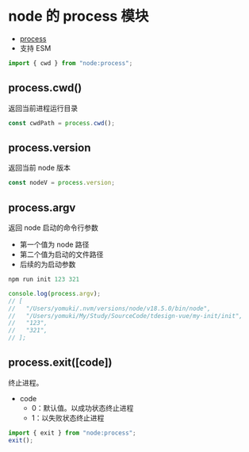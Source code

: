 <!--
 * @Desc:
 * @Author: 曾茹菁
 * @Date: 2022-08-29 13:11:11
 * @LastEditors: 曾茹菁
 * @LastEditTime: 2022-08-29 13:33:17
-->

# node 的 process 模块

- [process](https://nodejs.org/dist/latest-v18.x/docs/api/process.html)
- 支持 ESM

```js
import { cwd } from "node:process";
```

## process.cwd()

返回当前进程运行目录

```js
const cwdPath = process.cwd();
```

## process.version

返回当前 node 版本

```js
const nodeV = process.version;
```

## process.argv

返回 node 启动的命令行参数

- 第一个值为 node 路径
- 第二个值为启动的文件路径
- 后续的为启动参数

```js
npm run init 123 321

console.log(process.argv);
// [
//   "/Users/yomuki/.nvm/versions/node/v18.5.0/bin/node",
//   "/Users/yomuki/My/Study/SourceCode/tdesign-vue/my-init/init",
//   "123",
//   "321",
// ];
```

## process.exit([code])

终止进程。

- code
  - 0：默认值。以成功状态终止进程
  - 1：以失败状态终止进程

```js
import { exit } from "node:process";
exit();
```
